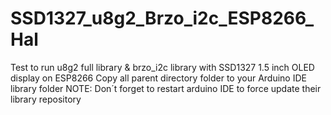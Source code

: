 # SSD1327_u8g2_Brzo_i2c_ESP8266_Hal
Test to run u8g2 full library  & brzo_i2c library with SSD1327 1.5 inch OLED display on ESP8266
Copy all parent directory folder to your Arduino IDE library folder
NOTE: Don´t forget to restart arduino IDE to force update their library repository

